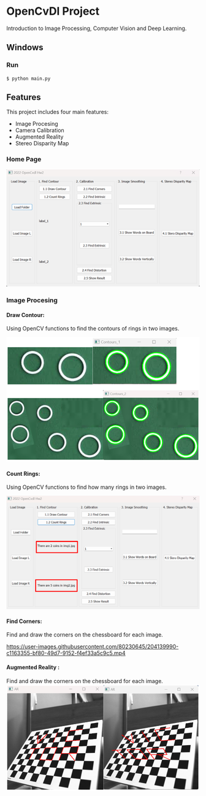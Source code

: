 # OpenCvDl Project
Introduction to Image Processing, Computer Vision and Deep Learning.

## Windows
### Run
```
$ python main.py
```

## Features
This project includes four main features:
- Image Procesing
- Camera Calibration
- Augmented Reality
- Stereo Disparity Map

### Home Page
![Home Page](./img/home.png)

### Image Procesing
#### Draw Contour:
Using OpenCV functions to find the contours of rings in two images.

![Draw Contour](./img/draw_contour.png)

#### Count Rings: 
Using OpenCV functions to find how many rings in two images.

![Count Contour](./img/count_contour.png)

#### Find Corners: 
Find and draw the corners on the chessboard for each image.

https://user-images.githubusercontent.com/80230645/204139990-c1163355-bf80-49d7-9152-f4ef33a5c9c5.mp4

#### Augmented Reality : 
Find and draw the corners on the chessboard for each image.
![Augment Reality](./img/augment_reality.png)

